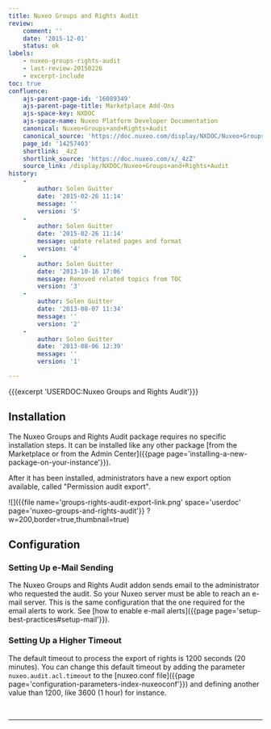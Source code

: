 ```yaml
---
title: Nuxeo Groups and Rights Audit
review:
    comment: ''
    date: '2015-12-01'
    status: ok
labels:
    - nuxeo-groups-rights-audit
    - last-review-20150226
    - excerpt-include
toc: true
confluence:
    ajs-parent-page-id: '16089349'
    ajs-parent-page-title: Marketplace Add-Ons
    ajs-space-key: NXDOC
    ajs-space-name: Nuxeo Platform Developer Documentation
    canonical: Nuxeo+Groups+and+Rights+Audit
    canonical_source: 'https://doc.nuxeo.com/display/NXDOC/Nuxeo+Groups+and+Rights+Audit'
    page_id: '14257403'
    shortlink: _4zZ
    shortlink_source: 'https://doc.nuxeo.com/x/_4zZ'
    source_link: /display/NXDOC/Nuxeo+Groups+and+Rights+Audit
history:
    - 
        author: Solen Guitter
        date: '2015-02-26 11:14'
        message: ''
        version: '5'
    - 
        author: Solen Guitter
        date: '2015-02-26 11:14'
        message: update related pages and format
        version: '4'
    - 
        author: Solen Guitter
        date: '2013-10-16 17:06'
        message: Removed related topics from TOC
        version: '3'
    - 
        author: Solen Guitter
        date: '2013-08-07 11:34'
        message: ''
        version: '2'
    - 
        author: Solen Guitter
        date: '2013-08-06 12:39'
        message: ''
        version: '1'

---
```

{{{excerpt 'USERDOC:Nuxeo Groups and Rights Audit'}}}

## Installation

The Nuxeo Groups and Rights Audit package requires no specific installation steps. It can be installed like any other package [from the Marketplace or from the Admin Center]({{page page='installing-a-new-package-on-your-instance'}}).

After it has been installed, administrators have a new export option available, called "Permission audit export".

![]({{file name='groups-rights-audit-export-link.png' space='userdoc' page='nuxeo-groups-and-rights-audit'}} ?w=200,border=true,thumbnail=true)

## Configuration

### Setting Up e-Mail Sending

The Nuxeo Groups and Rights Audit addon sends email to the administrator who requested the audit. So your Nuxeo server must be able to reach an e-mail server. This is the same configuration that the one required for the email alerts to work. See [how to enable e-mail alerts]({{page page='setup-best-practices#setup-mail'}}).

### Setting Up a Higher Timeout

The default timeout to process the export of rights is 1200 seconds (20 minutes). You can change this default timeout by adding the parameter `nuxeo.audit.acl.timeout` to the [nuxeo.conf file]({{page page='configuration-parameters-index-nuxeoconf'}}) and defining another value than 1200, like 3600 (1 hour) for instance.

&nbsp;

* * *